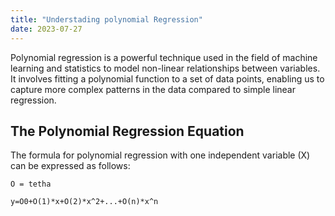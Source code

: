 ```yaml
---
title: "Understading polynomial Regression"
date: 2023-07-27
---
```


Polynomial regression is a powerful technique used in the field of machine learning and statistics to model non-linear relationships between variables. It involves fitting a polynomial function to a set of data points, enabling us to capture more complex patterns in the data compared to simple linear regression.

## The Polynomial Regression Equation

The formula for polynomial regression with one independent variable (X) can be expressed as follows:

```
O = tetha

y=O0+O(1)*x+O(2)*x^2+...+O(n)*x^n
```
